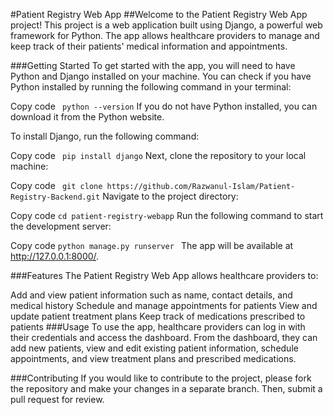 #Patient Registry Web App
##Welcome to the Patient Registry Web App project! This project is a web application built using Django, a powerful web framework for Python. The app allows healthcare providers to manage and keep track of their patients' medical information and appointments.

###Getting Started
To get started with the app, you will need to have Python and Django installed on your machine. You can check if you have Python installed by running the following command in your terminal:

Copy code
``` python --version```
If you do not have Python installed, you can download it from the Python website.

To install Django, run the following command:

Copy code
``` pip install django```
Next, clone the repository to your local machine:

Copy code
``` git clone https://github.com/Razwanul-Islam/Patient-Registry-Backend.git```
Navigate to the project directory:

Copy code
```cd patient-registry-webapp```
Run the following command to start the development server:

Copy code
```python manage.py runserver ```
The app will be available at http://127.0.0.1:8000/.

###Features
The Patient Registry Web App allows healthcare providers to:

Add and view patient information such as name, contact details, and medical history
Schedule and manage appointments for patients
View and update patient treatment plans
Keep track of medications prescribed to patients
###Usage
To use the app, healthcare providers can log in with their credentials and access the dashboard. From the dashboard, they can add new patients, view and edit existing patient information, schedule appointments, and view treatment plans and prescribed medications.

###Contributing
If you would like to contribute to the project, please fork the repository and make your changes in a separate branch. Then, submit a pull request for review.
